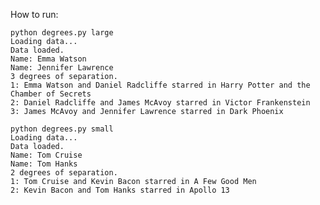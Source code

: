How to run:
    
    python degrees.py large
    Loading data...
    Data loaded.
    Name: Emma Watson
    Name: Jennifer Lawrence
    3 degrees of separation.
    1: Emma Watson and Daniel Radcliffe starred in Harry Potter and the Chamber of Secrets
    2: Daniel Radcliffe and James McAvoy starred in Victor Frankenstein
    3: James McAvoy and Jennifer Lawrence starred in Dark Phoenix

    python degrees.py small
    Loading data...
    Data loaded.
    Name: Tom Cruise
    Name: Tom Hanks
    2 degrees of separation.
    1: Tom Cruise and Kevin Bacon starred in A Few Good Men
    2: Kevin Bacon and Tom Hanks starred in Apollo 13
